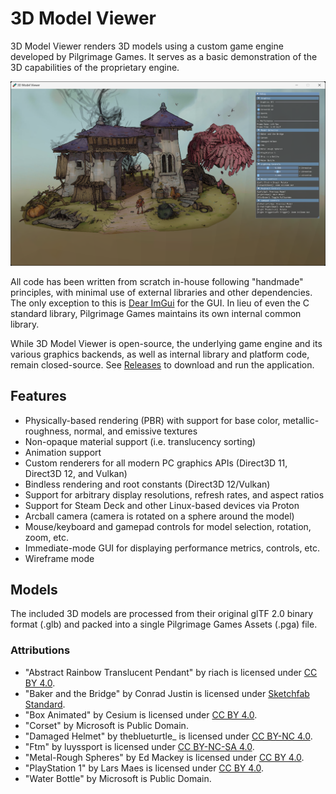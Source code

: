 # 3D Model Viewer

3D Model Viewer renders 3D models using a custom game engine developed by
Pilgrimage Games. It serves as a basic demonstration of the 3D capabilities of
the proprietary engine.

![screenshot](https://github.com/pilgrimage-games/3d-model-viewer/blob/main/screenshot.png?raw=true)

All code has been written from scratch in-house following "handmade"
principles, with minimal use of external libraries and other dependencies. The
only exception to this is [Dear ImGui](https://github.com/ocornut/imgui) for
the GUI. In lieu of even the C standard library, Pilgrimage Games maintains its
own internal common library.

While 3D Model Viewer is open-source, the underlying game engine and its
various graphics backends, as well as internal library and platform code,
remain closed-source. See
[Releases](https://github.com/pilgrimage-games/3d-model-viewer/releases) to
download and run the application.

## Features
* Physically-based rendering (PBR) with support for base color,
metallic-roughness, normal, and emissive textures
* Non-opaque material support (i.e. translucency sorting)
* Animation support
* Custom renderers for all modern PC graphics APIs (Direct3D 11, Direct3D 12,
and Vulkan)
* Bindless rendering and root constants (Direct3D 12/Vulkan)
* Support for arbitrary display resolutions, refresh rates, and aspect ratios
* Support for Steam Deck and other Linux-based devices via Proton
* Arcball camera (camera is rotated on a sphere around the model)
* Mouse/keyboard and gamepad controls for model selection, rotation, zoom, etc.
* Immediate-mode GUI for displaying performance metrics, controls, etc.
* Wireframe mode

## Models
The included 3D models are processed from their original glTF 2.0 binary format
(.glb) and packed into a single Pilgrimage Games Assets (.pga) file.

### Attributions
* "Abstract Rainbow Translucent Pendant" by riach is licensed under [CC BY 4.0](https://creativecommons.org/licenses/by/4.0/).
* "Baker and the Bridge" by Conrad Justin is licensed under [Sketchfab Standard](https://sketchfab.com/licenses).
* "Box Animated" by Cesium is licensed under [CC BY 4.0](https://creativecommons.org/licenses/by/4.0/).
* "Corset" by Microsoft is Public Domain.
* "Damaged Helmet" by theblueturtle_ is licensed under [CC BY-NC 4.0](https://creativecommons.org/licenses/by-nc/4.0/).
* "Ftm" by luyssport is licensed under [CC BY-NC-SA 4.0](https://creativecommons.org/licenses/by-nc-sa/4.0/).
* "Metal-Rough Spheres" by Ed Mackey is licensed under [CC BY 4.0](https://creativecommons.org/licenses/by/4.0/).
* "PlayStation 1" by Lars Maes is licensed under [CC BY 4.0](https://creativecommons.org/licenses/by/4.0/).
* "Water Bottle" by Microsoft is Public Domain.

